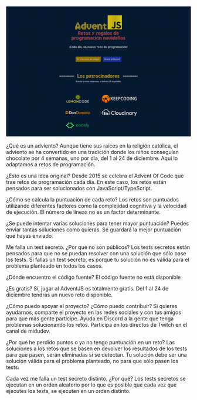 ![adventJS.jpg](/images/adventJS.png)

¿Qué es un adviento?
Aunque tiene sus raíces en la religión católica, el adviento se ha convertido en una tradición donde los niños conseguían chocolate por 4 semanas, uno por día, del 1 al 24 de diciembre. Aquí lo adaptamos a retos de programación.

¿Esto es una idea original?
Desde 2015 se celebra el Advent Of Code que trae retos de programación cada día. En este caso, los retos están pensados para ser solucionados con JavaScript/TypeScript.

¿Cómo se calcula la puntuación de cada reto?
Los retos son puntuados utilizando diferentes factores como la complejidad cognitiva y la velocidad de ejecución. El número de líneas no es un factor determinante.

¿Se puede intentar varias soluciones para tener mayor puntuación?
Puedes enviar tantas soluciones como quieras. Se guardará la mejor puntuación que hayas enviado.

Me falla un test secreto. ¿Por qué no son públicos?
Los tests secretos están pensados para que no se puedan resolver con una solución que sólo pase los tests. Si fallas un test secreto, es porque tu solución no es válida para el problema planteado en todos los casos.

¿Dónde encuentro el código fuente?
El código fuente no está disponible

¿Es gratis?
Sí, jugar al AdventJS es totalmente gratis. Del 1 al 24 de diciembre tendrás un nuevo reto disponible.

¿Cómo puedo apoyar el proyecto? ¿Cómo puedo contribuir?
Si quieres ayudarnos, comparte el proyecto en las redes sociales y con tus amigos para que más gente participe. Ayuda en Discord a la gente que tenga problemas solucionando los retos. Participa en los directos de Twitch en el canal de midudev.

¿Por qué he perdido puntos o ya no tengo puntuación en un reto?
Las soluciones a los retos que se basen en devolver los resultados de los tests para que pasen, serán eliminadas si se detectan. Tu solución debe ser una solución válida para el problema planteado, no para que sólo pasen los tests.

Cada vez me falla un test secreto distinto. ¿Por qué?
Los tests secretos se ejecutan en un orden aleatorio por lo que es posible que cada vez que ejecutes los tests, se ejecuten en un orden distinto.
